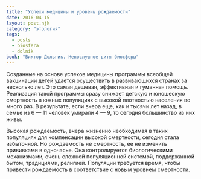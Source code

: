 ```yaml
---
title: "Успехи медицины и уровень рождаемости"
date: 2016-04-15
layout: post.njk
category: "этология"
tags:
  - posts
  - biosfera
  - dolnik
book: "Виктор Дольник. Непослушное дитя биосферы"
---
```


Созданные на основе успехов медицины программы всеобщей вакцинации детей удается осуществить в развивающихся странах за несколько лет. Это самая дешевая, эффективная и гуманная помощь. Реализация такой программы сразу снижает детскую и юношескую смертность в южных популяциях с высокой плотностью населения во много раз. В результате, если вчера еще, как и тысячи лет назад, в семье из 6 — 11 человек умирали 4 — 9, то сегодня большинство из них живы.

Высокая рождаемость, вчера жизненно необходимая в таких популяциях для компенсации высокой смертности, сегодня стала избыточной. Но рождаемость не смертность, ее не изменить прививками в одночасье. Она контролируется биологическими механизмами, очень сложной популяционной системой, поддержанной бытом, традициями, религией. Популяции требуется время, чтобы привести рождаемость в соответствие с новым уровнем смертности.
